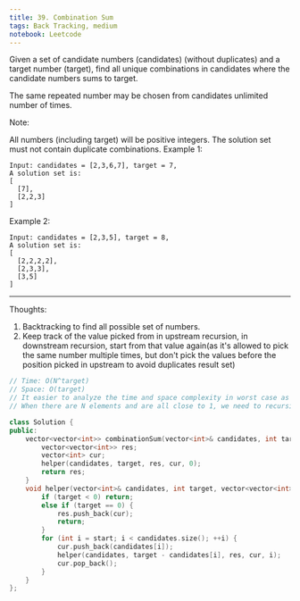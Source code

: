 ```yaml
---
title: 39. Combination Sum
tags: Back Tracking, medium
notebook: Leetcode
---
```


Given a set of candidate numbers (candidates) (without duplicates) and a target number (target), find all unique combinations in candidates where the candidate numbers sums to target.

The same repeated number may be chosen from candidates unlimited number of times.

Note:

All numbers (including target) will be positive integers.
The solution set must not contain duplicate combinations.
Example 1:
```
Input: candidates = [2,3,6,7], target = 7,
A solution set is:
[
  [7],
  [2,2,3]
]
```
Example 2:
```
Input: candidates = [2,3,5], target = 8,
A solution set is:
[
  [2,2,2,2],
  [2,3,3],
  [3,5]
]
```

----------
Thoughts:
1. Backtracking to find all possible set of numbers.
2. Keep track of the value picked from in upstream recursion, in downstream recursion, start from that value again(as it's allowed to pick the same number multiple times, but don't pick the values before the position picked in upstream to avoid duplicates result set)

```c++
// Time: O(N^target)
// Space: O(target)
// It easier to analyze the time and space complexity in worst case as a upper bound
// When there are N elements and are all close to 1, we need to recursive roughly target times to pick roughly target number to make the sum to target

class Solution {
public:
    vector<vector<int>> combinationSum(vector<int>& candidates, int target) {
        vector<vector<int>> res;
        vector<int> cur;
        helper(candidates, target, res, cur, 0);
        return res;
    }
    void helper(vector<int>& candidates, int target, vector<vector<int>> &res, vector<int> &cur, int start) {
        if (target < 0) return;
        else if (target == 0) {
            res.push_back(cur);
            return;
        }
        for (int i = start; i < candidates.size(); ++i) {
            cur.push_back(candidates[i]);
            helper(candidates, target - candidates[i], res, cur, i);
            cur.pop_back();
        }
    }
};
```